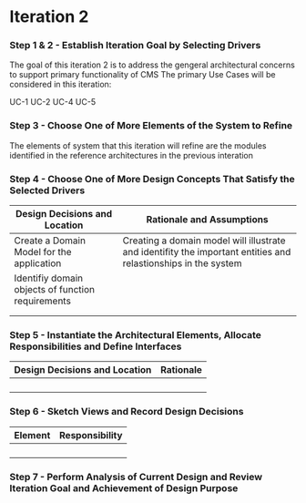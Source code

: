 # Iteration 2
### Step 1 & 2 - Establish Iteration Goal by Selecting Drivers

The goal of this iteration 2 is to address the gengeral architectural concerns to support primary functionality of CMS
The primary Use Cases will be considered in this iteration:

  UC-1
  UC-2
  UC-4
  UC-5
  
### Step 3 - Choose One of More Elements of the System to Refine

The elements of system that this iteration will refine are the modules identified in the reference architectures in the previous interation

### Step 4 - Choose One of More Design Concepts That Satisfy the Selected Drivers
|Design Decisions and Location|Rationale and Assumptions|
|---|---|
|Create a Domain Model for the application| Creating a domain model will illustrate and identifity the important entities and relastionships in the system |
|Identifiy domain objects of function requirements||
|||
|||

### Step 5 - Instantiate the Architectural Elements, Allocate Responsibilities and Define Interfaces
|Design Decisions and Location|Rationale|
|---|---|
|||
|||
|||
|||
### Step 6 - Sketch Views and Record Design Decisions
|Element|Responsibility|
|---|---|
|||
|||
|||
|||
### Step 7 - Perform Analysis of Current Design and Review Iteration Goal and Achievement of Design Purpose
